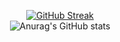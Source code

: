 <div align="center">



[![GitHub Streak](https://streak-stats.demolab.com?user=mohammad-ebadi)](https://git.io/streak-stats)
<br/>
![Anurag's GitHub stats](https://github-readme-stats.vercel.app/api?username=mohammad-ebadi_icons=true&theme=dark)



</div>
